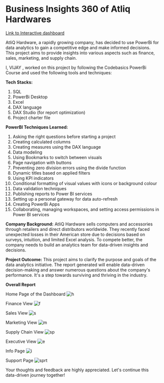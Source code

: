 # Business Insights 360 of Atliq Hardwares

[Link to Interactive dashboard]( https://app.powerbi.com/view?r=eyJrIjoiZmZjODBiOGQtMjdiMi00ODlkLThkMjEtZmQ4OWY4YTJlMDQxIiwidCI6ImM2ZTU0OWIzLTVmNDUtNDAzMi1hYWU5LWQ0MjQ0ZGM1YjJjNCJ9)



AtliQ Hardware, a rapidly growing company, has decided to use PowerBi for data analytics to gain a competitive edge and make informed decisions. This project aims to provide insights into various aspects such as finance, sales, marketing, and supply chain.

I, VIJAY , worked on this project by following the Codebasics PowerBi Course and used the following tools and techniques:

**Tech Stacks:**

1. SQL
2. PowerBi Desktop
3. Excel
4. DAX language
5. DAX Studio (for report optimization)
6. Project charter file

**PowerBI Techniques Learned:**

1.  Asking the right questions before starting a project
2.  Creating calculated columns
3.  Creating measures using the DAX language
4.  Data modeling
5.  Using Bookmarks to switch between visuals
6.  Page navigation with buttons
7.  Preventing zero division errors using the divide function
8.  Dynamic titles based on applied filters
9.  Using KPI indicators
10. Conditional formatting of visual values with icons or background colour
11. Data validation techniques
12. Publishing reports to Power BI services
13. Setting up a personal gateway for data auto-refresh
14. Creating PowerBi Apps
15. Collaborating, managing workspaces, and setting access permissions in Power BI services

**Company Background:**
AtliQ Hardware sells computers and accessories through retailers and direct distributors worldwide. They recently faced unexpected losses in their American store due to decisions based on surveys, intuition, and limited Excel analysis. To compete better, the company needs to build an analytics team for data-driven insights and decisions.

**Project Outcome:**
This project aims to clarify the purpose and goals of the data analytics initiative. The report generated will enable data-driven decision-making and answer numerous questions about the company's performance. It's a step towards surviving and thriving in the industry.

**Overall Report**

Home Page of the Dashboard
![h](https://github.com/srinathankolla/Business-Insights-360-of-Atliq-Hardwares/assets/115559003/58e70799-b228-4691-bbd5-2f93e341ca16)

Finance View
![f]( https://github.com/srinathankolla/Business-Insights-360-of-Atliq-Hardwares/assets/115559003/0825e7c3-3090-423e-9470-12d81a2e371e)

Sales View
![s](https://github.com/srinathankolla/Business-Insights-360-of-Atliq-Hardwares/assets/115559003/e59ddda7-8d39-4f7c-8076-9c21885c4c3e)

Marketing View
![m](https://github.com/srinathankolla/Business-Insights-360-of-Atliq-Hardwares/assets/115559003/0ffcf851-b993-46a3-8931-4424b3b2c014)

Supply Chain View
![sp](https://github.com/srinathankolla/Business-Insights-360-of-Atliq-Hardwares/assets/115559003/7328cfef-d6a6-4ffe-bc0a-12c75cdfe870)

Executive View
![e](https://github.com/srinathankolla/Business-Insights-360-of-Atliq-Hardwares/assets/115559003/205ea814-11a1-4ead-8121-e9cf81592728)

Info Page
![i](https://github.com/srinathankolla/Business-Insights-360-of-Atliq-Hardwares/assets/115559003/b75569d5-1d29-4373-9d20-a80638081dbd)

Support Page
![sprt](https://github.com/srinathankolla/Business-Insights-360-of-Atliq-Hardwares/assets/115559003/897e23dc-3467-4f5d-b10f-98c09fbaa69b)

Your thoughts and feedback are highly appreciated. Let's continue this data-driven journey together!
